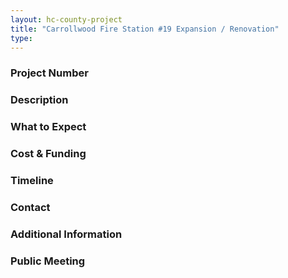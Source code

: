 ```yaml
---
layout: hc-county-project
title: "Carrollwood Fire Station #19 Expansion / Renovation"
type: 
---
```


### Project Number



### Description



### What to Expect



### Cost & Funding



### Timeline



### Contact



### Additional Information



### Public Meeting
